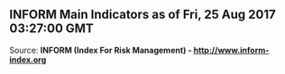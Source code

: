 ## INFORM Main Indicators as of Fri, 25 Aug 2017 03:27:00 GMT

Source: **INFORM (Index For Risk Management) - http://www.inform-index.org**